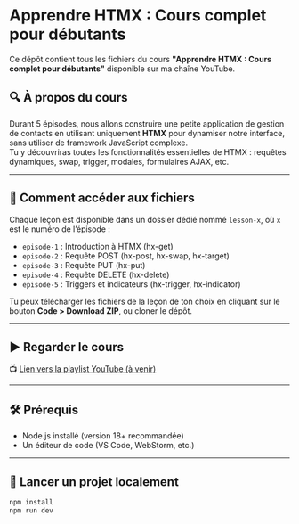 # Apprendre HTMX : Cours complet pour débutants

Ce dépôt contient tous les fichiers du cours **"Apprendre HTMX : Cours complet pour débutants"** disponible sur ma chaîne YouTube.

## 🔍 À propos du cours

Durant 5 épisodes, nous allons construire une petite application de gestion de contacts en utilisant uniquement **HTMX** pour dynamiser notre interface, sans utiliser de framework JavaScript complexe.  
Tu y découvriras toutes les fonctionnalités essentielles de HTMX : requêtes dynamiques, swap, trigger, modales, formulaires AJAX, etc.

---

## 📁 Comment accéder aux fichiers

Chaque leçon est disponible dans un dossier dédié nommé `lesson-x`, où `x` est le numéro de l’épisode :

- `episode-1` : Introduction à HTMX (hx-get)
- `episode-2` : Requête POST (hx-post, hx-swap, hx-target)
- `episode-3` : Requête PUT (hx-put)
- `episode-4` : Requête DELETE (hx-delete)
- `episode-5` : Triggers et indicateurs (hx-trigger, hx-indicator)

Tu peux télécharger les fichiers de la leçon de ton choix en cliquant sur le bouton **Code > Download ZIP**, ou cloner le dépôt.

---

## ▶️ Regarder le cours

📺 [Lien vers la playlist YouTube (à venir)](#)

---

## 🛠 Prérequis

- Node.js installé (version 18+ recommandée)
- Un éditeur de code (VS Code, WebStorm, etc.)

---

## 🚀 Lancer un projet localement

```bash
npm install
npm run dev
